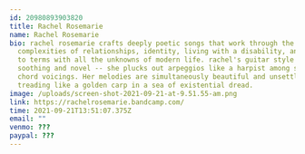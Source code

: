 ```yaml
---
id: 20980893903820
title: Rachel Rosemarie
name: Rachel Rosemarie
bio: rachel rosemarie crafts deeply poetic songs that work through the
  complexities of relationships, identity, living with a disability, and coming
  to terms with all the unknowns of modern life. rachel's guitar style is
  soothing and novel -- she plucks out arpeggios like a harpist among soft jazz
  chord voicings. Her melodies are simultaneously beautiful and unsettling,
  treading like a golden carp in a sea of existential dread.
image: /uploads/screen-shot-2021-09-21-at-9.51.55-am.png
link: https://rachelrosemarie.bandcamp.com/
time: 2021-09-21T13:51:07.375Z
email: ""
venmo: ???
paypal: ???
---
```

